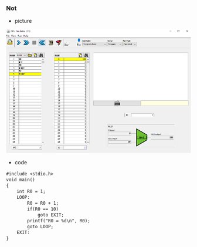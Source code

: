 ### Not 
* picture

![](picture/inc.png)
* code

```
#include <stdio.h>
void main()
{
    int R0 = 1;
    LOOP:
        R0 = R0 + 1;
        if(R0 == 10) 
            goto EXIT;
        printf("R0 = %d\n", R0);
        goto LOOP;
    EXIT:
}
```
